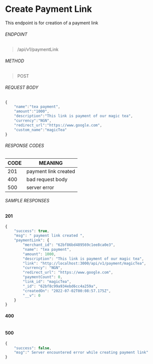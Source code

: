 # Create Payment Link 

This endpoint is for creation of a payment link 

###### ENDPOINT

> /api/v1/paymentLink


###### METHOD
> POST


###### REQUEST BODY 
```javascript 
{
    "name":"tea payment",
    "amount":"1000",
    "description":"This link is payment of our magic tea",
    "currency":"NGN",
    "redirect_url":"https://www.google.com",
    "custom_name":"magicTea"
}
``` 


###### RESPONSE    CODES 

CODE  |  MEANING 
------|---------
201   | payment link created 
400   | bad request body 
500   | server error 




###### SAMPLE RESPONSES 

#### 201 
```javascript 
{
	"success": true,
	"msg": " payment link created ",
	"paymentLink": {
		"merchant_id": "62bf86bd489569c1ee8ca0e3",
		"name": "tea payment",
		"amount": 1000,
		"description": "This link is payment of our magic tea",
		"link": "http://localhost:3000/api/v1/payment/magicTea",
		"currency": "NGN",
		"redirect_url": "https://www.google.com",
		"paymentCount": 0,
		"link_id": "magicTea",
		"_id": "62bf8c99a934ebd6cc4a259a",
		"createdOn": "2022-07-02T00:08:57.175Z",
		"__v": 0
	}
}
``` 

#### 400 
```javascript 
``` 

#### 500 
```javascript 
{
    "success": false, 
    "msg":" Server encountered error while creating payment link"
}
``` 